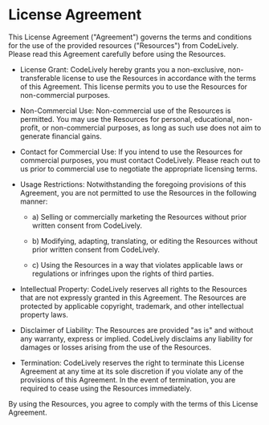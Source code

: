# License Agreement

This License Agreement ("Agreement") governs the terms and conditions for the use of the provided resources ("Resources") from CodeLively. Please read this Agreement carefully before using the Resources.

- License Grant: CodeLively hereby grants you a non-exclusive, non-transferable license to use the Resources in accordance with the terms of this Agreement. This license permits you to use the Resources for non-commercial purposes.

- Non-Commercial Use: Non-commercial use of the Resources is permitted. You may use the Resources for personal, educational, non-profit, or non-commercial purposes, as long as such use does not aim to generate financial gains.

- Contact for Commercial Use: If you intend to use the Resources for commercial purposes, you must contact CodeLively. Please reach out to us prior to commercial use to negotiate the appropriate licensing terms.

- Usage Restrictions: Notwithstanding the foregoing provisions of this Agreement, you are not permitted to use the Resources in the following manner:

  - a) Selling or commercially marketing the Resources without prior written consent from CodeLively.

  - b) Modifying, adapting, translating, or editing the Resources without prior written consent from CodeLively.

  - c) Using the Resources in a way that violates applicable laws or regulations or infringes upon the rights of third parties.

- Intellectual Property: CodeLively reserves all rights to the Resources that are not expressly granted in this Agreement. The Resources are protected by applicable copyright, trademark, and other intellectual property laws.

- Disclaimer of Liability: The Resources are provided "as is" and without any warranty, express or implied. CodeLively disclaims any liability for damages or losses arising from the use of the Resources.

- Termination: CodeLively reserves the right to terminate this License Agreement at any time at its sole discretion if you violate any of the provisions of this Agreement. In the event of termination, you are required to cease using the Resources immediately.

By using the Resources, you agree to comply with the terms of this License Agreement.
